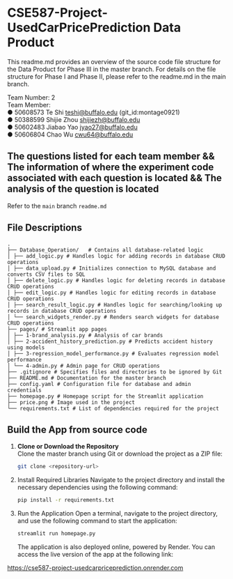 # CSE587-Project-UsedCarPricePrediction Data Product

This readme.md provides an overview of the source code file structure for the Data Product for Phase III in the master branch. For details on the file structure for Phase I and Phase II, please refer to the readme.md in the main branch.

Team Number: 2  
Team Member:  
● 50608573 Te Shi teshi@buffalo.edu (git_id:montage0921)  
● 50388599 Shijie Zhou shijiezh@buffalo.edu  
● 50602483 Jiabao Yao jyao27@buffalo.edu  
● 50606804 Chao Wu cwu64@buffalo.edu

## The questions listed for each team member && The information of where the experiment code associated with each question is located && The analysis of the question is located
Refer to the `main` branch `readme.md`

## File Descriptions

```
.
├── Database_Operation/   # Contains all database-related logic
│ ├── add_logic.py # Handles logic for adding records in database CRUD operations
│ ├── data_upload.py # Initializes connection to MySQL database and converts CSV files to SQL
│ ├── delete_logic.py # Handles logic for deleting records in database CRUD operations
│ ├── edit_logic.py # Handles logic for editing records in database CRUD operations
│ ├── search_result_logic.py # Handles logic for searching/looking up records in database CRUD operations
│ └── search_widgets_render.py # Renders search widgets for database CRUD operations
├── pages/ # Streamlit app pages
│ ├── 1-brand_analysis.py # Analysis of car brands
│ ├── 2-accident_history_prediction.py # Predicts accident history using models
│ ├── 3-regression_model_performance.py # Evaluates regression model performance
│ └── 4-admin.py # Admin page for CRUD operations
├── .gitignore # Specifies files and directories to be ignored by Git
├── README.md # Documentation for the master branch
├── config.yaml # Configuration file for database and admin credentials
├── homepage.py # Homepage script for the Streamlit application
├── price.png # Image used in the project
└── requirements.txt # List of dependencies required for the project
```

## Build the App from source code

1. **Clone or Download the Repository**  
   Clone the master branch using Git or download the project as a ZIP file:

   ```bash
   git clone <repository-url>
   ```

2. Install Required Libraries
   Navigate to the project directory and install the necessary dependencies using the following command:
   ```bash
   pip install -r requirements.txt
   ```
3. Run the Application
   Open a terminal, navigate to the project directory, and use the following command to start the application:
   ```bash
   streamlit run homepage.py
   ```
   The application is also deployed online, powered by Render. You can access the live version of the app at the following link:

https://cse587-project-usedcarpriceprediction.onrender.com
